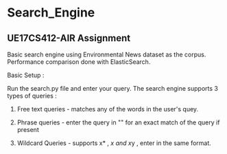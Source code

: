 # Search_Engine


## UE17CS412-AIR Assignment 

Basic search engine using Environmental News dataset as the corpus. Performance comparison done with ElasticSearch.


Basic Setup : 

Run the search.py file and enter your query. The search engine supports 3 types of queries :

1) Free text queries - matches any of the words in the user's quey.

2) Phrase queries - enter the query in "" for an exact match of the query if present

3) Wildcard Queries - supports x* , *x and x*y , enter in the same format.
